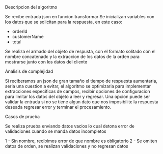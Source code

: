 Descripcion del algoritmo

Se recibe entrada json en funcion transformar
Se inicializan variables con los datos que se solicitan para la respuesta, en este caso:

- orderId
- customerName
- total

Se realiza el armado del objeto de respusta, con el formato solitado con el nombre concatenado y la extraccion de los datos
de la orden para mostrarse junto con los datos del cliente

Analisis de complejidad

Si reciberamos un json de gran tamaño el tiempo de respuesta aumentaria, seria una cuestion a evitar, el algoritmo se optimizaria
para implementar extracciones especificas de campos, recibir opciones de configuracion para limitar los datos del objeto a leer
y regresar.
Una opcion puede ser validar la entrada si no se tiene algun dato que nos imposibilite la respuesta deseada regresar error y 
terminar el procesamiento.

Casos de prueba

Se realiza prueba enviando datos vacios lo cual detona error de validaciones cuando se manda datos incompletos

1 - Sin nombre, recibimos error de que nombre es obligatorio
2 - Se omiten datos de orden, se realizan validaciones y no regresan datos
